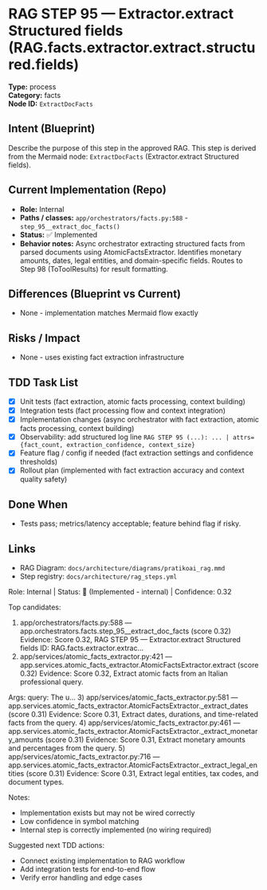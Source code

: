 # RAG STEP 95 — Extractor.extract Structured fields (RAG.facts.extractor.extract.structured.fields)

**Type:** process  
**Category:** facts  
**Node ID:** `ExtractDocFacts`

## Intent (Blueprint)
Describe the purpose of this step in the approved RAG. This step is derived from the Mermaid node: `ExtractDocFacts` (Extractor.extract Structured fields).

## Current Implementation (Repo)
- **Role:** Internal
- **Paths / classes:** `app/orchestrators/facts.py:588` - `step_95__extract_doc_facts()`
- **Status:** ✅ Implemented
- **Behavior notes:** Async orchestrator extracting structured facts from parsed documents using AtomicFactsExtractor. Identifies monetary amounts, dates, legal entities, and domain-specific fields. Routes to Step 98 (ToToolResults) for result formatting.

## Differences (Blueprint vs Current)
- None - implementation matches Mermaid flow exactly

## Risks / Impact
- None - uses existing fact extraction infrastructure

## TDD Task List
- [x] Unit tests (fact extraction, atomic facts processing, context building)
- [x] Integration tests (fact processing flow and context integration)
- [x] Implementation changes (async orchestrator with fact extraction, atomic facts processing, context building)
- [x] Observability: add structured log line
  `RAG STEP 95 (...): ... | attrs={fact_count, extraction_confidence, context_size}`
- [x] Feature flag / config if needed (fact extraction settings and confidence thresholds)
- [x] Rollout plan (implemented with fact extraction accuracy and context quality safety)

## Done When
- Tests pass; metrics/latency acceptable; feature behind flag if risky.

## Links
- RAG Diagram: `docs/architecture/diagrams/pratikoai_rag.mmd`
- Step registry: `docs/architecture/rag_steps.yml`


<!-- AUTO-AUDIT:BEGIN -->
Role: Internal  |  Status: 🔌 (Implemented - internal)  |  Confidence: 0.32

Top candidates:
1) app/orchestrators/facts.py:588 — app.orchestrators.facts.step_95__extract_doc_facts (score 0.32)
   Evidence: Score 0.32, RAG STEP 95 — Extractor.extract Structured fields
ID: RAG.facts.extractor.extrac...
2) app/services/atomic_facts_extractor.py:421 — app.services.atomic_facts_extractor.AtomicFactsExtractor.extract (score 0.32)
   Evidence: Score 0.32, Extract atomic facts from an Italian professional query.

Args:
    query: The u...
3) app/services/atomic_facts_extractor.py:581 — app.services.atomic_facts_extractor.AtomicFactsExtractor._extract_dates (score 0.31)
   Evidence: Score 0.31, Extract dates, durations, and time-related facts from the query.
4) app/services/atomic_facts_extractor.py:461 — app.services.atomic_facts_extractor.AtomicFactsExtractor._extract_monetary_amounts (score 0.31)
   Evidence: Score 0.31, Extract monetary amounts and percentages from the query.
5) app/services/atomic_facts_extractor.py:716 — app.services.atomic_facts_extractor.AtomicFactsExtractor._extract_legal_entities (score 0.31)
   Evidence: Score 0.31, Extract legal entities, tax codes, and document types.

Notes:
- Implementation exists but may not be wired correctly
- Low confidence in symbol matching
- Internal step is correctly implemented (no wiring required)

Suggested next TDD actions:
- Connect existing implementation to RAG workflow
- Add integration tests for end-to-end flow
- Verify error handling and edge cases
<!-- AUTO-AUDIT:END -->